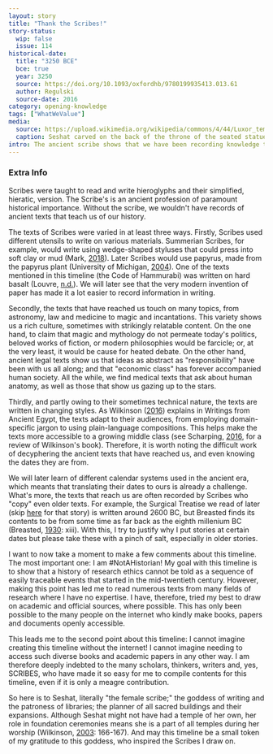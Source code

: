 ```yaml
---
layout: story
title: "Thank the Scribes!"
story-status:
  wip: false
  issue: 114
historical-date:
  title: "3250 BCE"
  bce: true
  year: 3250
  source: https://doi.org/10.1093/oxfordhb/9780199935413.013.61
  author: Regulski
  source-date: 2016
category: opening-knowledge
tags: ["WhatWeValue"]
media:
  source: https://upload.wikimedia.org/wikipedia/commons/4/44/Luxor_temple_16.jpg
  caption: Seshat carved on the back of the throne of the seated statue of Rameses II in the Amun temple at Luxor. It dates from around 1250 BCE.
intro: The ancient scribe shows that we have been recording knowledge throughout the ages.
---
```


### Extra Info

Scribes were taught to read and write hieroglyphs and their simplified, hieratic, version. The Scribe's is an ancient profession of paramount historical importance. Without the scribe, we wouldn't have records of ancient texts that teach us of our history.

The texts of Scribes were varied in at least three ways. Firstly, Scribes used different utensils to write on various materials. Summerian Scribes, for example, would write using wedge-shaped styluses that could press into soft clay or mud (Mark, [2018](https://www.worldhistory.org/cuneiform/)). Later Scribes would use papyrus, made from the papyrus plant (University of Michigan, [2004](https://apps.lib.umich.edu/papyrus_making/pm_intro.html)). One of the texts mentioned in this timeline (the Code of Hammurabi) was written on hard basalt (Louvre, [n.d.](https://collections.louvre.fr/en/ark:/53355/cl010174436)). We will later see that the very modern invention of paper has made it a lot easier to record information in writing.

Secondly, the texts that have reached us touch on many topics, from astronomy, law and medicine to magic and incantations. This variety shows us a rich culture, sometimes with strikingly relatable content. On the one hand, to claim that magic and mythology do not permeate today's politics, beloved works of fiction, or modern philosophies would be farcicle; or, at the very least, it would be cause for heated debate. On the other hand, ancient legal texts show us that ideas as abstract as "responsibility" have been with us all along; and that "economic class" has forever accompanied human society. All the while, we find medical texts that ask about human anatomy, as well as those that show us gazing up to the stars.

Thirdly, and partly owing to their sometimes technical nature, the texts are written in changing styles. As Wilkinson ([2016](https://www.penguin.co.uk/books/269/269697/writings-from-ancient-egypt/9780141395951.html)) explains in Writings from Ancient Egypt, the texts adapt to their audiences, from employing domain-specific jargon to using plain-language compositions. This helps make the texts more accessible to a growing middle class (see Scharping, [2016](https://www.discovermagazine.com/planet-earth/new-hieroglyphics-translations-offer-a-glimpse-of-ancient-egyptian-life), for a review of Wilkinson's book). Therefore, it is worth noting the difficult work of decyphering the ancient texts that have reached us, and even knowing the dates they are from.

We will later learn of different calendar systems used in the ancient era, which meants that translating their dates to ours is already a challenge. What's more, the texts that reach us are often recorded by Scribes who "copy" even older texts. For example, the Surgical Treatise we read of later (skip [here](https://www.tiki-toki.com/timeline/entry/1753034/A-History-of-Research-Ethics/#vars!panel=16456093!) for that story) is written around 2600 BC, but Breasted finds its contents to be from some time as far back as the eighth millenium BC (Breasted, [1930](https://oi.uchicago.edu/research/publications/oip/edwin-smith-surgical-papyrus-volume-1-hieroglyphic-transliteration): xiii). With this, I try to justify why I put stories at certain dates but please take these with a pinch of salt, especially in older stories.

I want to now take a moment to make a few comments about this timeline. The most important one: I am #NotAHistorian! My goal with this timeline is to show that a history of research ethics cannot be told as a sequence of easily traceable events that started in the mid-twentieth century. However, making this point has led me to read numerous texts from many fields of research where I have no expertise. I have, therefore, tried my best to draw on academic and official sources, where possible. This has only been possible to the many people on the internet who kindly make books, papers and documents openly accessible.

This leads me to the second point about this timeline: I cannot imagine creating this timeline without the internet! I cannot imagine needing to access such diverse books and academic papers in any other way. I am therefore deeply indebted to the many scholars, thinkers, writers and, yes, SCRIBES, who have made it so easy for me to compile contents for this timeline, even if it is only a meagre contribution.

So here is to Seshat, literally "the female scribe;" the goddess of writing and the patroness of libraries; the planner of all sacred buildings and their expansions. Although Seshat might not have had a temple of her own, her role in foundation ceremonies means she is a part of all temples during her worship (Wilkinson, [2003](https://thamesandhudson.com/the-complete-gods-and-goddesses-of-ancient-egypt-9780500284247): 166-167). And may this timeline be a small token of my gratitude to this goddess, who inspired the Scribes I draw on.
